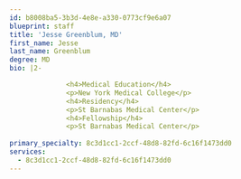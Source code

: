 ```yaml
---
id: b8008ba5-3b3d-4e8e-a330-0773cf9e6a07
blueprint: staff
title: 'Jesse Greenblum, MD'
first_name: Jesse
last_name: Greenblum
degree: MD
bio: |2-

              <h4>Medical Education</h4>
              <p>New York Medical College</p>
              <h4>Residency</h4>
              <p>St Barnabas Medical Center</p>
              <h4>Fellowship</h4>
              <p>St Barnabas Medical Center</p>
          
primary_specialty: 8c3d1cc1-2ccf-48d8-82fd-6c16f1473dd0
services:
  - 8c3d1cc1-2ccf-48d8-82fd-6c16f1473dd0
---
```

